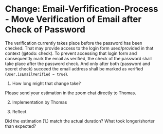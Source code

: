 # Change: Email-Verfification-Process - Move Verification of Email after Check of Password

The verification currently takes place before the password has been checked. 
That may provide access to the login form used/provided in that context (@todo: check).
To prevent accessing that login form and consequently mark the email as verified, the check of the password shall take place after the password check. And only after both (password and secret check) succeed the email address shall be marked as verified (`User.isEmailVerified = true`).

1. How long might that change take?
  
  Please send your estimation in the zoom chat directly to Thomas.

2. Implementation by Thomas

3. Reflect

  Did the estimation (1.) match the actual duration?
  What took longer/shorter than expected?
